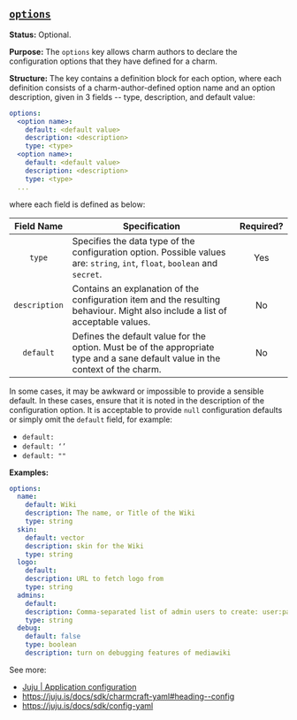 <a href="#heading--options"><h2 id="heading--options">`options`</h2></a>

**Status:** Optional.

**Purpose:** The `options` key allows charm authors to declare the configuration options that they have defined for a charm.

**Structure:** The key contains a definition block for each option, where each definition consists of a charm-author-defined option name and an option description, given in 3 fields -- type, description, and default value:

```yaml
options:
  <option name>:
    default: <default value>
    description: <description>
    type: <type>
  <option name>:
    default: <default value>
    description: <description>
    type: <type>
  ...
```

where each field is defined as below:

|  Field Name   | Specification                                                                                                                   | Required? |
| :-----------: | ------------------------------------------------------------------------------------------------------------------------------- | :-------: |
|    `type`     | Specifies the data type of the configuration option. Possible values are: `string`, `int`, `float`, `boolean` and `secret`.     |    Yes    |
| `description` | Contains an explanation of the configuration item and the resulting behaviour. Might also include a list of acceptable values.  |    No     |
|   `default`   | Defines the default value for the option. Must be of the appropriate type and a sane default value in the context of the charm. |    No     |

In some cases, it may be awkward or impossible to provide a sensible default. In these cases, ensure that it is noted in the description of the configuration option. It is acceptable to provide `null` configuration defaults or simply omit the `default` field, for example:

- `default: `
- `default: ‘’`
- `default: ""`


**Examples:**

```yaml
options:
  name:
    default: Wiki
    description: The name, or Title of the Wiki
    type: string
  skin:
    default: vector
    description: skin for the Wiki
    type: string
  logo:
    default:
    description: URL to fetch logo from
    type: string
  admins:
    default:
    description: Comma-separated list of admin users to create: user:pass[,user:pass]+
    type: string
  debug:
    default: false
    type: boolean
    description: turn on debugging features of mediawiki
```

See more:
- [Juju | Application configuration](https://juju.is/docs/juju/configuration)
- https://juju.is/docs/sdk/charmcraft-yaml#heading--config
- https://juju.is/docs/sdk/config-yaml
